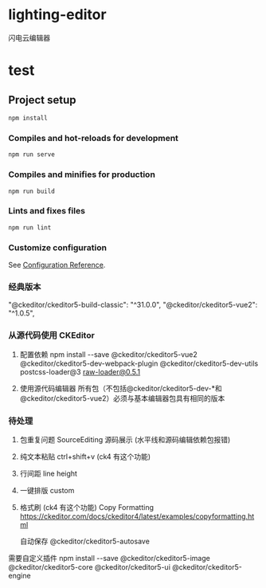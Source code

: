 # lighting-editor

闪电云编辑器

# test

## Project setup

```
npm install
```

### Compiles and hot-reloads for development

```
npm run serve
```

### Compiles and minifies for production

```
npm run build
```

### Lints and fixes files

```
npm run lint
```

### Customize configuration

See [Configuration Reference](https://cli.vuejs.org/config/).

### 经典版本

"@ckeditor/ckeditor5-build-classic": "^31.0.0",
"@ckeditor/ckeditor5-vue2": "^1.0.5",

### 从源代码使用 CKEditor

1. 配置依赖
   npm install --save @ckeditor/ckeditor5-vue2 @ckeditor/ckeditor5-dev-webpack-plugin @ckeditor/ckeditor5-dev-utils postcss-loader@3 raw-loader@0.5.1

2. 使用源代码编辑器
   所有包（不包括@ckeditor/ckeditor5-dev-\*和@ckeditor/ckeditor5-vue2）必须与基本编辑器包具有相同的版本

### 待处理

1. 包重复问题 SourceEditing 源码展示 (水平线和源码编辑依赖包报错)
2. 纯文本粘贴 ctrl+shift+v (ck4 有这个功能)
3. 行间距 line height
4. 一键排版 custom
5. 格式刷 (ck4 有这个功能) Copy Formatting https://ckeditor.com/docs/ckeditor4/latest/examples/copyformatting.html

   自动保存 @ckeditor/ckeditor5-autosave

需要自定义插件
npm install --save @ckeditor/ckeditor5-image @ckeditor/ckeditor5-core @ckeditor/ckeditor5-ui @ckeditor/ckeditor5-engine
